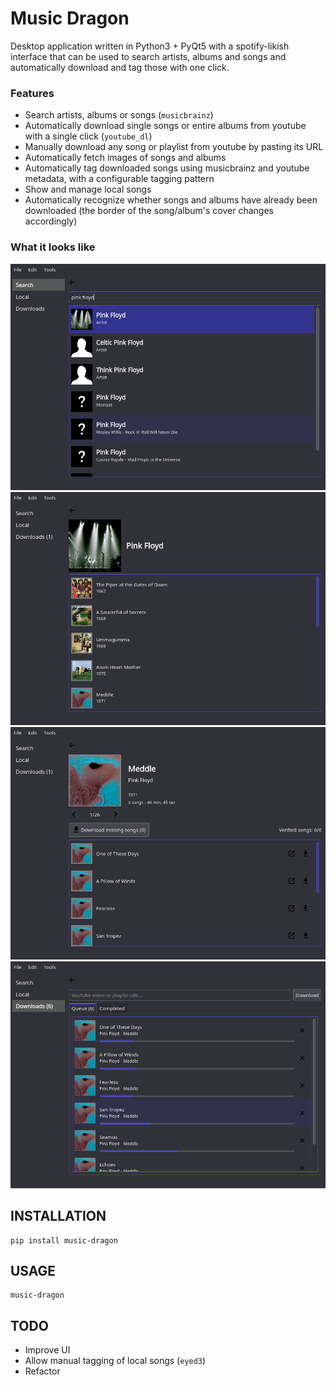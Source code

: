 # Music Dragon

Desktop application written in Python3 + PyQt5 with a spotify-likish interface that can be used to 
search artists, albums and songs and automatically download and tag those with one click.

### Features
- Search artists, albums or songs (`musicbrainz`)
- Automatically download single songs or entire albums from youtube with a single click (`youtube_dl`)
- Manually download any song or playlist from youtube by pasting its URL
- Automatically fetch images of songs and albums
- Automatically tag downloaded songs using musicbrainz and youtube metadata, with a configurable tagging pattern
- Show and manage local songs
- Automatically recognize whether songs and albums have already been downloaded
  (the border of the song/album's cover changes accordingly)

### What it looks like

<div>
    <img src="img/screenshot-0.png" alt="artist-view">
</div>
<div>
    <img src="img/screenshot-1.png" alt="artist-view">
</div>
<div>
    <img src="img/screenshot-2.png" alt="album-view">
</div>
<div>
    <img src="img/screenshot-3.png" alt="download-view">
</div>

## INSTALLATION
```
pip install music-dragon
```

## USAGE
```
music-dragon
```

## TODO
* Improve UI
* Allow manual tagging of local songs (`eyed3`)
* Refactor